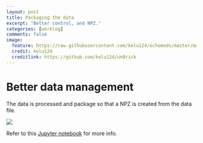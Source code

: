 ```yaml
---
layout: post
title: Packaging the data
excerpt: "Better control, and NPZ."
categories: [worklog]
comments: false
image:
  feature: https://raw.githubusercontent.com/kelu124/echomods/master/matty/20180516a/images/20180516a-3.jpg
  credit: kelu124
  creditlink: https://github.com/kelu124/un0rick
---
```


# Better data management

The data is processed and package so that a NPZ is created from the data file.

![](https://raw.githubusercontent.com/kelu124/echomods/master/matty/20180516a/images/20180516a-3.jpg)

Refer to this [Jupyter notebook](https://github.com/kelu124/echomods/blob/master/matty/20180516a/20180516a-Client.ipynb) for more info.

